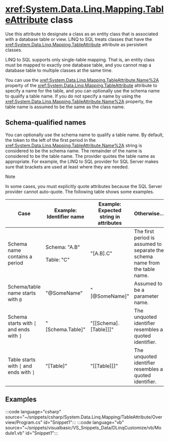 # <xref:System.Data.Linq.Mapping.TableAttribute> class

Use this attribute to designate a class as an entity class that is associated with a database table or view. LINQ to SQL treats classes that have the <xref:System.Data.Linq.Mapping.TableAttribute> attribute as persistent classes.

LINQ to SQL supports only single-table mapping. That is, an entity class must be mapped to exactly one database table, and you cannot map a database table to multiple classes at the same time.

You can use the <xref:System.Data.Linq.Mapping.TableAttribute.Name%2A> property of the <xref:System.Data.Linq.Mapping.TableAttribute> attribute to specify a name for the table, and you can optionally use the schema name to qualify a table name. If you do not specify a name by using the <xref:System.Data.Linq.Mapping.TableAttribute.Name%2A> property, the table name is assumed to be the same as the class name.

## Schema-qualified names

You can optionally use the schema name to qualify a table name. By default, the token to the left of the first period in the <xref:System.Data.Linq.Mapping.TableAttribute.Name%2A> string is considered to be the schema name. The remainder of the name is considered to be the table name. The provider quotes the table name as appropriate. For example, the LINQ to SQL provider for SQL Server makes sure that brackets are used at least where they are needed.

> [!NOTE]
> In some cases, you must explicitly quote attributes because the SQL Server provider cannot auto-quote. The following table shows some examples.

| Case | Example: Identifier name | Example: Expected string in attributes | Otherwise… |
|------|--------------------------|----------------------------------------|------------|
|Schema name contains a period|Schema: "A.B"<br /><br />Table: "C"|"[A.B].C"|The first period is assumed to separate the schema name from the table name.|
|Schema/table name starts with `@`|"@SomeName"|"[@SomeName]"|Assumed to be a parameter name.|
|Schema starts with `[` and ends with `]`|"[Schema.Table]"|"[[Schema].[Table]]]"|The unquoted identifier resembles a quoted identifier.|
|Table starts with `[` and ends with `]`|"[Table]"|"[[Table]]]"|The unquoted identifier resembles a quoted identifier.|

## Examples

:::code language="csharp" source="~/snippets/csharp/System.Data.Linq.Mapping/TableAttribute/Overview/Program.cs" id="Snippet1":::
:::code language="vb" source="~/snippets/visualbasic/VS_Snippets_Data/DLinqCustomize/vb/Module1.vb" id="Snippet1":::

